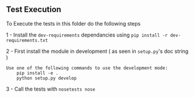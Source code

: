 ## Test Execution
To Execute the tests in this folder do the following steps

1 - Install the `dev-requirements` dependancies using `pip install -r dev-requirements.txt`

2 - First install the module in development ( as seen in `setup.py`'s doc string )

```
Use one of the following commands to use the development mode:
    pip install -e .
    python setup.py develop
```

3 - Call the tests with `nosetests nose`
